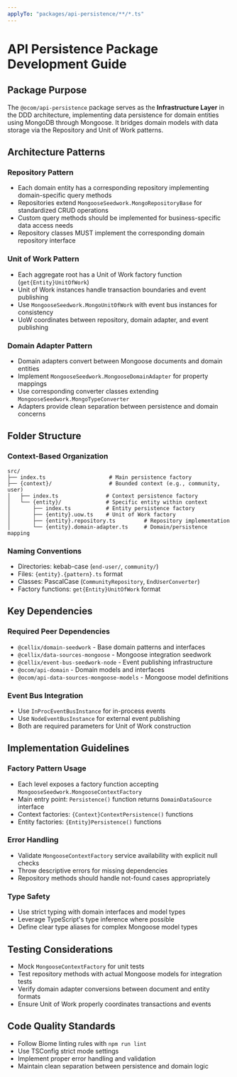 ```yaml
---
applyTo: "packages/api-persistence/**/*.ts"
---
```


# API Persistence Package Development Guide

## Package Purpose
The `@ocom/api-persistence` package serves as the **Infrastructure Layer** in the DDD architecture, implementing data persistence for domain entities using MongoDB through Mongoose. It bridges domain models with data storage via the Repository and Unit of Work patterns.

## Architecture Patterns

### Repository Pattern
- Each domain entity has a corresponding repository implementing domain-specific query methods
- Repositories extend `MongooseSeedwork.MongoRepositoryBase` for standardized CRUD operations
- Custom query methods should be implemented for business-specific data access needs
- Repository classes MUST implement the corresponding domain repository interface

### Unit of Work Pattern
- Each aggregate root has a Unit of Work factory function (`get{Entity}UnitOfWork`)
- Unit of Work instances handle transaction boundaries and event publishing
- Use `MongooseSeedwork.MongoUnitOfWork` with event bus instances for consistency
- UoW coordinates between repository, domain adapter, and event publishing

### Domain Adapter Pattern
- Domain adapters convert between Mongoose documents and domain entities
- Implement `MongooseSeedwork.MongooseDomainAdapter` for property mappings
- Use corresponding converter classes extending `MongooseSeedwork.MongoTypeConverter`
- Adapters provide clean separation between persistence and domain concerns

## Folder Structure

### Context-Based Organization
```
src/
├── index.ts                    # Main persistence factory
├── {context}/                  # Bounded context (e.g., community, user)
│   ├── index.ts               # Context persistence factory
│   └── {entity}/              # Specific entity within context
│       ├── index.ts           # Entity persistence factory
│       ├── {entity}.uow.ts    # Unit of Work factory
│       ├── {entity}.repository.ts         # Repository implementation
│       └── {entity}.domain-adapter.ts     # Domain/persistence mapping
```

### Naming Conventions
- Directories: kebab-case (`end-user/`, `community/`)
- Files: `{entity}.{pattern}.ts` format
- Classes: PascalCase (`CommunityRepository`, `EndUserConverter`)
- Factory functions: `get{Entity}UnitOfWork` format

## Key Dependencies

### Required Peer Dependencies
- `@cellix/domain-seedwork` - Base domain patterns and interfaces
- `@cellix/data-sources-mongoose` - Mongoose integration seedwork
- `@cellix/event-bus-seedwork-node` - Event publishing infrastructure
- `@ocom/api-domain` - Domain models and interfaces
- `@ocom/api-data-sources-mongoose-models` - Mongoose model definitions

### Event Bus Integration
- Use `InProcEventBusInstance` for in-process events
- Use `NodeEventBusInstance` for external event publishing
- Both are required parameters for Unit of Work construction

## Implementation Guidelines

### Factory Pattern Usage
- Each level exposes a factory function accepting `MongooseSeedwork.MongooseContextFactory`
- Main entry point: `Persistence()` function returns `DomainDataSource` interface
- Context factories: `{Context}ContextPersistence()` functions
- Entity factories: `{Entity}Persistence()` functions

### Error Handling
- Validate `MongooseContextFactory` service availability with explicit null checks
- Throw descriptive errors for missing dependencies
- Repository methods should handle not-found cases appropriately

### Type Safety
- Use strict typing with domain interfaces and model types
- Leverage TypeScript's type inference where possible
- Define clear type aliases for complex Mongoose model types

## Testing Considerations
- Mock `MongooseContextFactory` for unit tests
- Test repository methods with actual Mongoose models for integration tests
- Verify domain adapter conversions between document and entity formats
- Ensure Unit of Work properly coordinates transactions and events

## Code Quality Standards
- Follow Biome linting rules with `npm run lint`
- Use TSConfig strict mode settings
- Implement proper error handling and validation
- Maintain clean separation between persistence and domain logic
